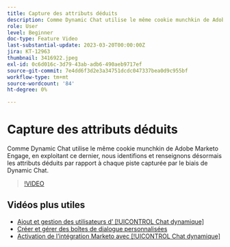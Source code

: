 ```yaml
---
title: Capture des attributs déduits
description: Comme Dynamic Chat utilise le même cookie munchkin de Adobe Marketo Engage, en exploitant le munchkin, nous identifions et renseignons désormais les attributs déduits par rapport à chaque piste capturée via Dynamic Chat.
role: User
level: Beginner
doc-type: Feature Video
last-substantial-update: 2023-03-20T00:00:00Z
jira: KT-12963
thumbnail: 3416922.jpeg
exl-id: 0c6d016c-3d79-43ab-adb6-490aeb9717ef
source-git-commit: 7e4dd6f3d2e3a34751dcdc047337bea0d9c955bf
workflow-type: tm+mt
source-wordcount: '84'
ht-degree: 0%

---
```


# Capture des attributs déduits

Comme Dynamic Chat utilise le même cookie munchkin de Adobe Marketo Engage, en exploitant ce dernier, nous identifions et renseignons désormais les attributs déduits par rapport à chaque piste capturée par le biais de Dynamic Chat.

>[!VIDEO](https://video.tv.adobe.com/v/3416922/?quality=12&learn=on)

## Vidéos plus utiles

* [Ajout et gestion des utilisateurs d’ [!UICONTROL Chat dynamique] ](user-management.md)
* [Créer et gérer des boîtes de dialogue personnalisées](dialogue-management.md)
* [Activation de l’intégration Marketo avec [!UICONTROL Chat dynamique] ](marketo-integration.md)
